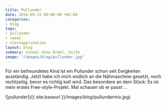 ```yaml
---
title: Pullunder
date: 2016-09-15 00:00:00 +02:00
categories:
- blog
tags:
- pullunder
- sweat
- sternapplikation
layout: blog
summary: einmal ohne Ärmel, bitte
image: "/images/blog/pullunder.jpg"
---
```


Für ein befreundetes Kind ist ein Pullunder schon seit Ewigkeiten ausständig. Jetzt habe ich mich endlich an die Nähmaschine gesetzt, noch rechtzeitig, bevor es richtig kalt wird. Das besondere an dem Stück: Es ist mein erstes Free-style-Projekt. Mal schauen ob er passt ...

![pullunder]({{ site.baseurl }}/images/blog/pullundermix.jpg)
